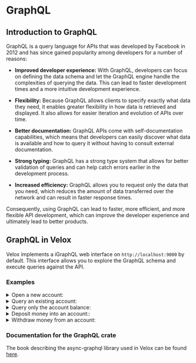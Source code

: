 # GraphQL

<!-- markdownlint-disable MD033 -->

## Introduction to GraphQL

GraphQL is a query language for APIs that was developed by Facebook in 2012 and has since gained popularity among developers for a number of reasons:

- **Improved developer experience:** With GraphQL, developers can focus on defining the data schema and let the GraphQL engine handle the complexities of querying the data. This can lead to faster development times and a more intuitive development experience.

- **Flexibility:** Because GraphQL allows clients to specify exactly what data they need, it enables greater flexibility in how data is retrieved and displayed. It also allows for easier iteration and evolution of APIs over time.

- **Better documentation:** GraphQL APIs come with self-documentation capabilities, which means that developers can easily discover what data is available and how to query it without having to consult external documentation.

- **Strong typing:** GraphQL has a strong type system that allows for better validation of queries and can help catch errors earlier in the development process.

- **Increased efficiency:** GraphQL allows you to request only the data that you need, which reduces the amount of data transferred over the network and can result in faster response times.

Consequently, using GraphQL can lead to faster, more efficient, and more flexible API development, which can improve the developer experience and ultimately lead to better products.

## GraphQL in Velox

Velox implements a iGraphQL web interface on `http://localhost:9000` by default. This interface allows you to explore the GraphQL schema and execute queries against the API.

### Examples

<details>
  <summary>Open a new account:</summary>

```graphql
mutation {
  bankAccountMutation(
    id: "1234",
    command: {
      openAccount: {
        accountId: "1234"
      }
    }
  ){
    accountId
    balance
    writtenChecks
    accountTransactions{
      description
      amount
    }
  }
}
```

</details>

<details>
  <summary>Query an existing account:</summary>

```graphql
query {
  bankAccountQuery(id: "1234") {
    accountId
    balance
    writtenChecks
    accountTransactions{
      description
      amount
    }
  }
}
```

</details>

<details>
  <summary>Query only the account balance:</summary>

```graphql
query {
  bankAccountQuery(id: "1234") {
    balance
  }
}
```

</details>

<details>
  <summary>Deposit money into an account::</summary>

```graphql
mutation {
  bankAccountMutation(
    id: "1234",
    command: {
      depositMoney: {
        amount: 123
      }
    }
  ){
    accountId
    balance
    writtenChecks
    accountTransactions{
      description
      amount
    }
  }
}
```

</details>

<details>
  <summary>Withdraw money from an account:</summary>

```graphql
mutation {
  bankAccountMutation(
    id: "1234",
    command: {
      withdrawMoney: {
        amount: 123,
        atmId: "ExampleAtmIdHere"
      }
    }
  ){
    accountId
    balance
    writtenChecks
    accountTransactions{
      description
      amount
    }
  }
}
```

</details>

### Documentation for the GraphQL crate

The book describing the async-graphql library used in Velox can be found [here](https://async-graphql.github.io/async-graphql/en/index.html).
